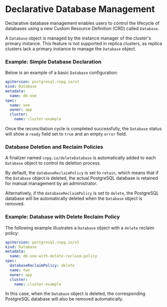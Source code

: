 # Declarative Database Management

Declarative database management enables users to control the lifecycle of
databases using a new Custom Resource Definition (CRD) called `Database`.

A `Database` object is managed by the instance manager of the cluster's
primary instance. This feature is not supported in replica clusters,
as replica clusters lack a primary instance to manage the `Database` object.

### Example: Simple Database Declaration

Below is an example of a basic `Database` configuration:

```yaml
apiVersion: postgresql.cnpg.io/v1
kind: Database
metadata:
  name: db-one
spec:
  name: one
  owner: app
  cluster:
    name: cluster-example
```

Once the reconciliation cycle is completed successfully, the `Database` 
status will show a `ready` field set to `true` and an empty `error` field.

### Database Deletion and Reclaim Policies

A finalizer named `cnpg.io/deleteDatabase` is automatically added
to each `Database` object to control its deletion process.

By default, the `databaseReclaimPolicy` is set to `retain`, which means
that if the `Database` object is deleted, the actual PostgreSQL database
is retained for manual management by an administrator.

Alternatively, if the `databaseReclaimPolicy` is set to `delete`,
the PostgreSQL database will be automatically deleted when the `Database`
object is removed.

### Example: Database with Delete Reclaim Policy

The following example illustrates a `Database` object with a `delete`
reclaim policy:

```yaml
apiVersion: postgresql.cnpg.io/v1
kind: Database
metadata:
  name: db-one-with-delete-reclaim-policy
spec:
  databaseReclaimPolicy: delete
  name: two
  owner: app
  cluster:
    name: cluster-example
```

In this case, when the `Database` object is deleted, the corresponding PostgreSQL database will also be removed automatically.
